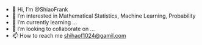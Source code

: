 - 👋 Hi, I’m @ShiaoFrank
- 👀 I’m interested in Mathematical Statistics, Machine Learning, Probability
- 🌱 I’m currently learning ...
- 💞️ I’m looking to collaborate on ...
- 📫 How to reach me shihaof1024@gamil.com


<!---
ShiaoFrank/ShiaoFrank is a ✨ special ✨ repository because its `README.md` (this file) appears on your GitHub profile.
You can click the Preview link to take a look at your changes.
--->
